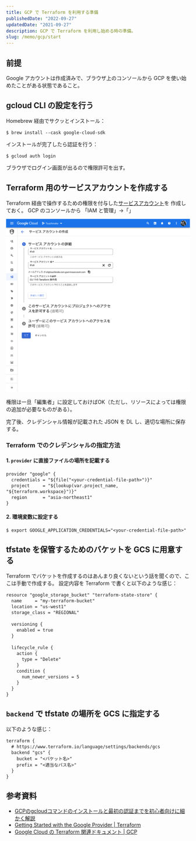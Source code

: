 ```yaml
---
title: GCP で Terraform を利用する準備
publishedDate: "2022-09-27"
updatedDate: "2021-09-27"
description: GCP で Terraform を利用し始める時の準備。
slug: /memo/gcp/start
---
```


## 前提
Google アカウントは作成済みで、ブラウザ上のコンソールから GCP を使い始めたことがある状態であること。

## gcloud CLI の設定を行う
Homebrew 経由でサクッとインストール：
```shell
$ brew install --cask google-cloud-sdk
```
インストールが完了したら認証を行う：
```
$ gcloud auth login
```
ブラウザでログイン画面が出るので権限許可を出す。

## Terraform 用のサービスアカウントを作成する
Terraform 経由で操作するための権限を付与した[サービスアカウント](https://cloud.google.com/iam/docs/service-accounts?hl=ja)を
作成しておく。
GCP のコンソールから 「IAM と管理」→「」

![GCPコンソール画面](./images/Pastedimage20220927161748.png)

権限は一旦「編集者」に設定しておけばOK（ただし、リソースによっては権限の追加が必要なものがある）。

完了後、クレデンシャル情報が記載された JSON を DL し、適切な場所に保存する。

### Terraform でのクレデンシャルの指定方法
#### 1. `provider` に直接ファイルの場所を記載する
```hcl
provider "google" {
  credentials = "${file("<your-credential-file-path>")}"
  project     = "${lookup(var.project_name, "${terraform.workspace}")}"
  region      = "asia-northeast1"
}
```

#### 2. 環境変数に設定する
```shell
$ export GOOGLE_APPLICATION_CREDENTIALS="<your-credential-file-path>"
```

## tfstate を保管するためのバケットを GCS に用意する

Terraform でバケットを作成するのはあんまり良くないという話を聞くので、ここは手動で作成する。
設定内容を Terraform で書くと以下のような感じ：
```hcl
resource "google_storage_bucket" "terraform-state-store" {
  name     = "my-terraform-bucket"
  location = "us-west1"
  storage_class = "REGIONAL"

  versioning {
    enabled = true
  }

  lifecycle_rule {
    action {
      type = "Delete"
    }
    condition {
      num_newer_versions = 5
    }
  }
}
```

## `backend` で tfstate の場所を GCS に指定する
以下のような感じ：

```hcl
terraform {
  # https://www.terraform.io/language/settings/backends/gcs
  backend "gcs" {
    bucket = "<バケット名>"
    prefix = "<適当なパス名>"
  }
}
```

## 参考資料

-   [GCPのgcloudコマンドのインストールと最初の認証までを初心者向けに細かく解説](https://qiita.com/G-awa/items/e6904b040caa0096fba0)
-   [Getting Started with the Google Provider | Terraform](https://registry.terraform.io/providers/hashicorp/google/latest/docs/guides/getting_started)
-   [Google Cloud の Terraform 関連ドキュメント | GCP](https://cloud.google.com/docs/terraform?hl=ja)